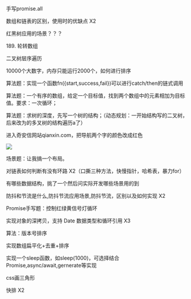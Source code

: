 手写promise.all

数组和链表的区别，使用时的优缺点 X2

红黑树应用的场景？？？

189. 轮转数组

二叉树层序遍历

10000个大数字，内存只能运行2000个，如何进行排序

算法题：实现一个函数fn({start,success,fail})可以进行catch/then的链式调用

算法题：一个有序的数组，给定一个目标值，找到两个数组中的元素相加为目标值。要求：一次循环；

算法题：求树的深度，先写一个树的结构；（动态规划：一开始结构写的二叉树，后来改为的多叉树的结构遍历a了）

进入奇安信网站qianxin.com，把导航两个字的颜色改成红色

![](C:\Users\mohaixiao\AppData\Roaming\marktext\images\2023-06-01-13-36-28-image.png)

场景题：让我搞一个布局。

对链表如何判断有没有环路 X2（口撕三种方法，快慢指针，哈希表，暴力for）

有哪些数据结构，挑了一个然后问实际开发哪些场景用的到

防抖和节流是什么,防抖节流应用场景,防抖节流，区别以及如何实现 X2

Promise手写题：控制红绿黄信号灯循环

实现对象的深拷贝，支持 Date 数据类型和循环引用 X3

算法：版本号排序

实现数组扁平化+去重+排序

实现一个sleep函数，如sleep(1000)，可选择结合Promise,async/await,gernerate等实现

css画三角形

快排 X2

